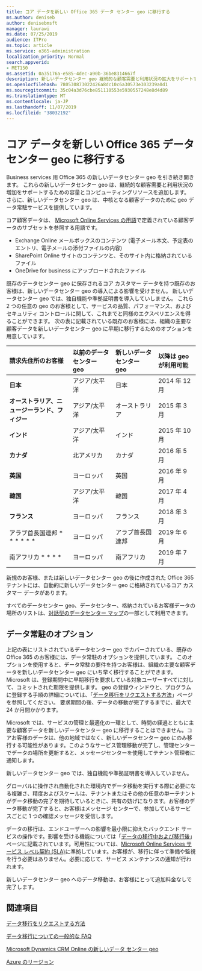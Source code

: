 ```yaml
---
title: コア データを新しい Office 365 データ センター geo に移行する
ms.author: deniseb
author: denisebmsft
manager: laurawi
ms.date: 07/25/2019
audience: ITPro
ms.topic: article
ms.service: o365-administration
localization_priority: Normal
search.appverid:
- MET150
ms.assetid: 0a35176a-e585-4dec-a90b-36be8314667f
description: 新しいデータセンター geo 継続的な顧客需要と利用状況の拡大をサポートするための容量とコンピューティングリソースを追加します。 さらに、新しいデータセンター geo は、中核となる顧客データのために geo データ常駐サービスを提供しています。 コア顧客データは、Microsoft Online Services の用語で定義されている、Exchange Online のメールボックスの内容 (電子メール本文、予定表のエントリ、電子メールの添付ファイルの内容) および SharePoint Online サイトのコンテンツとファイルのサブセットを参照する用語です。そのサイト内に格納され、OneDrive for Business にアップロードされたファイル。
ms.openlocfilehash: 780530873022426a8dc10c6a30573e303239a0d1
ms.sourcegitcommit: 35c04a3d76cbe851110553e5930557248e8d4d89
ms.translationtype: MT
ms.contentlocale: ja-JP
ms.lasthandoff: 11/07/2019
ms.locfileid: "38032192"
---
```

# <a name="moving-core-data-to-new-office-365-datacenter-geos"></a>コア データを新しい Office 365 データ センター geo に移行する

Business services 用 Office 365 の新しいデータセンター geo を引き続き開きます。 これらの新しいデータセンター geo は、継続的な顧客需要と利用状況の増加をサポートするための容量とコンピューティングリソースを追加します。 さらに、新しいデータセンター geo は、中核となる顧客データのために geo データ常駐サービスを提供しています。 

コア顧客データは、 [Microsoft Online Services の用語](https://go.microsoft.com/fwlink/p/?LinkID=249048)で定義されている顧客データのサブセットを参照する用語です。 
- Exchange Online メールボックスのコンテンツ (電子メール本文、予定表のエントリ、電子メールの添付ファイルの内容)
- SharePoint Online サイトのコンテンツと、そのサイト内に格納されているファイル
- OneDrive for business にアップロードされたファイル 
  
既存のデータセンター geo に保存されるコア カスタマー データを持つ既存のお客様は、新しいデータセンター geo の導入による影響を受けません。 新しいデータセンター geo では、独自機能や準拠証明書を導入していしません。 これら 2 つの任意の geo のお客様として、サービスの品質、パフォーマンス、およびセキュリティ コントロールに関して、これまでと同様のエクスペリエンスを得ることができます。 次の表に記載されている既存のお客様には、組織の主要な顧客データを新しいデータセンター geo に早期に移行するためのオプションを用意しています。
  
|****請求先住所のお客様****|****以前のデータ センター geo****|****新しいデータ センター geo****|****以降は geo が利用可能****|
|:-----|:-----|:-----|:-----|
|****日本****| アジア/太平洋 | 日本 | 2014 年 12 月 |
|****オーストラリア、ニュージーランド、フィジー****| アジア/太平洋 | オーストラリア | 2015 年 3 月 |
|****インド****| アジア/太平洋 | インド | 2015 年 10 月 |
|****カナダ****| 北アメリカ | カナダ | 2016 年 5 月 |
|****英国****| ヨーロッパ | 英国 | 2016 年 9 月 |
|****韓国****| アジア/太平洋 | 韓国 | 2017 年 4 月 |
|****フランス****| ヨーロッパ | フランス | 2018 年 3 月 |
|アラブ首長国連邦 * * * * * *| ヨーロッパ | アラブ首長国連邦 | 2019 年 6 月 |
|南アフリカ * * * *| ヨーロッパ | 南アフリカ | 2019 年 7 月 |
  
新規のお客様、または新しいデータセンター geo の後に作成された Office 365 テナントには、自動的に新しいデータセンター geo に格納されているコア カスタマー データがあります。
  
すべてのデータセンター geo、データセンター、格納されているお客様データの場所のリストは、[対話型のデータセンター マップ](https://office.com/datamaps)の一部として利用できます。 
  
## <a name="data-residency-option"></a>データ常駐のオプション

上記の表にリストされているデータセンター geo でカバーされている、既存の Office 365 のお客様には、データ常駐のオプションを提供しています。 このオプションを使用すると、データ常駐の要件を持つお客様は、組織の主要な顧客データを新しいデータセンター geo にいち早く移行することができます。  Microsoft は、登録期間中に早期移行を要求している対象ユーザーすべてに対して、コミットされた期限を提供します。  geo の登録ウィンドウと、プログラムに登録する手順の詳細については、「[データ移行をリクエストする方法](request-your-data-move.md)」ページを参照してください。  要求期間の後、データの移動が完了するまでに、最大で 24 か月間かかります。

Microsoft では、サービスの管理と最適化の一環として、時間の経過とともに主要な顧客データを新しいデータセンター geo に移行することはできません。コアお客様のデータは、他の地域ではなく、新しいデータセンター geo にのみ移行する可能性があります。このようなサービス管理移動が完了し、管理センターでデータの場所を更新すると、メッセージセンターを使用してテナント管理者に通知します。
   
新しいデータセンター geo では、独自機能や準拠証明書を導入していません。
    
グローバルに操作され自動化された環境内でデータ移動を実行する際に必要になる複雑さ、精度およびスケールは、テナントまたはその他の任意の単一テナントがデータ移動の完了を期待しているときに、共有の妨げになります。お客様のデータ移動が完了すると、お客様はメッセージ センターで、参加しているサービスごとに 1 つの確認メッセージを受信します。 
    
データの移行は、エンドユーザーへの影響を最小限に抑えたバックエンド サービスの操作です。影響を受ける機能については「[データの移行中および移行後](during-and-after-your-data-move.md)」ページに記載されています。可用性については、[Microsoft Online Services サービス レベル契約 (SLA)](https://go.microsoft.com/fwlink/p/?LinkId=523897)に準拠しています。お客様が、移行に伴って準備や監視を行う必要はありません。必要に応じて、サービス メンテナンスの通知が行われます。 

新しいデータセンター geo へのデータ移動は、お客様にとって追加料金なしで完了します。
    
## <a name="related-topics"></a>関連項目 
 
[データ移行をリクエストする方法](request-your-data-move.md)
    
[データ移行についての一般的な FAQ](data-move-faq.md)
  
[Microsoft Dynamics CRM Online の新しいデータ センター geo](https://go.microsoft.com/fwlink/p/?Linkid=615924)
  
[Azure のリージョン](https://azure.microsoft.com/regions/)

